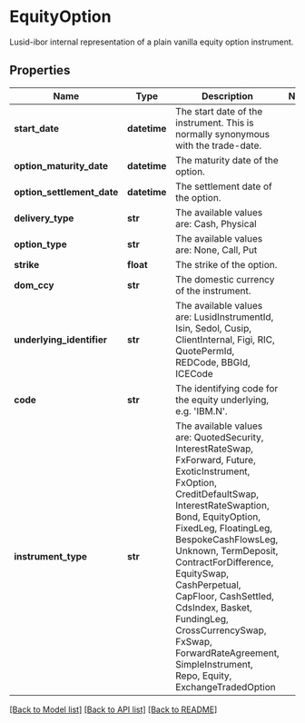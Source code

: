 # EquityOption

Lusid-ibor internal representation of a plain vanilla equity option instrument.

## Properties
Name | Type | Description | Notes
------------ | ------------- | ------------- | -------------
**start_date** | **datetime** | The start date of the instrument. This is normally synonymous with the trade-date. | 
**option_maturity_date** | **datetime** | The maturity date of the option. | 
**option_settlement_date** | **datetime** | The settlement date of the option. | 
**delivery_type** | **str** | The available values are: Cash, Physical | 
**option_type** | **str** | The available values are: None, Call, Put | 
**strike** | **float** | The strike of the option. | 
**dom_ccy** | **str** | The domestic currency of the instrument. | 
**underlying_identifier** | **str** | The available values are: LusidInstrumentId, Isin, Sedol, Cusip, ClientInternal, Figi, RIC, QuotePermId, REDCode, BBGId, ICECode | 
**code** | **str** | The identifying code for the equity underlying, e.g. &#39;IBM.N&#39;. | 
**instrument_type** | **str** | The available values are: QuotedSecurity, InterestRateSwap, FxForward, Future, ExoticInstrument, FxOption, CreditDefaultSwap, InterestRateSwaption, Bond, EquityOption, FixedLeg, FloatingLeg, BespokeCashFlowsLeg, Unknown, TermDeposit, ContractForDifference, EquitySwap, CashPerpetual, CapFloor, CashSettled, CdsIndex, Basket, FundingLeg, CrossCurrencySwap, FxSwap, ForwardRateAgreement, SimpleInstrument, Repo, Equity, ExchangeTradedOption | 

[[Back to Model list]](../README.md#documentation-for-models) [[Back to API list]](../README.md#documentation-for-api-endpoints) [[Back to README]](../README.md)


